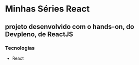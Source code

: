 # Minhas Séries React

## projeto desenvolvido com o hands-on, do Devpleno, de ReactJS

### Tecnologias
- React
